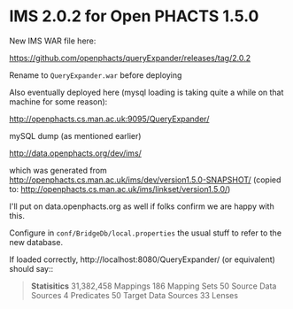 # IMS 2.0.2 for Open PHACTS 1.5.0


New IMS WAR file here:

https://github.com/openphacts/queryExpander/releases/tag/2.0.2

Rename to `QueryExpander.war` before deploying


Also eventually deployed here (mysql loading is taking quite a while on that machine for some reason):

http://openphacts.cs.man.ac.uk:9095/QueryExpander/


mySQL dump (as mentioned earlier)

http://data.openphacts.org/dev/ims/


which was generated from
http://openphacts.cs.man.ac.uk/ims/dev/version1.5.0-SNAPSHOT/
(copied to:
http://openphacts.cs.man.ac.uk/ims/linkset/version1.5.0/)

I'll put on data.openphacts.org as well if folks confirm we are happy with this.


Configure in `conf/BridgeDb/local.properties` the usual stuff to refer to the new database.



If loaded correctly, http://localhost:8080/QueryExpander/ (or equivalent) should say::


> **Statisitics**
> 31,382,458 Mappings
> 186 Mapping Sets
> 50 Source Data Sources
> 4 Predicates
> 50 Target Data Sources
> 33 Lenses

